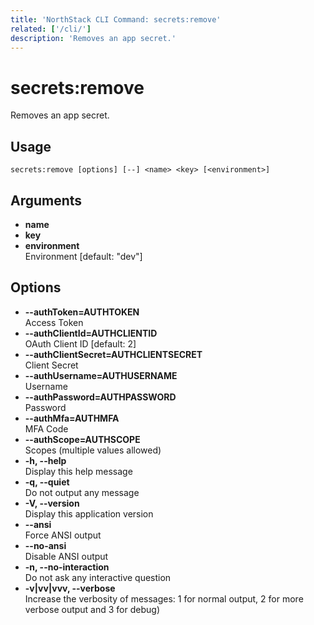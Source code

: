 ```yaml
---
title: 'NorthStack CLI Command: secrets:remove'
related: ['/cli/']
description: 'Removes an app secret.'
---
```


# secrets:remove

Removes an app secret.

## Usage

`secrets:remove [options] [--] <name> <key> [<environment>]`

## Arguments

-   **name**
-   **key**
-   **environment**  
    Environment [default: "dev"]

## Options

-   **--authToken=AUTHTOKEN**  
    Access Token
-   **--authClientId=AUTHCLIENTID**  
    OAuth Client ID [default: 2]
-   **--authClientSecret=AUTHCLIENTSECRET**  
    Client Secret
-   **--authUsername=AUTHUSERNAME**  
    Username
-   **--authPassword=AUTHPASSWORD**  
    Password
-   **--authMfa=AUTHMFA**  
    MFA Code
-   **--authScope=AUTHSCOPE**  
    Scopes (multiple values allowed)
-   **-h, --help**  
    Display this help message
-   **-q, --quiet**  
    Do not output any message
-   **-V, --version**  
    Display this application version
-   **--ansi**  
    Force ANSI output
-   **--no-ansi**  
    Disable ANSI output
-   **-n, --no-interaction**  
    Do not ask any interactive question
-   **-v|vv|vvv, --verbose**  
    Increase the verbosity of messages: 1 for normal output, 2 for more verbose output and 3 for debug)

